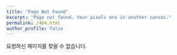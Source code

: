 ```yaml
---
title: "Page Not Found"
excerpt: "Page not found. Your pixels are in another canvas."
permalink: /404.html
author_profile: false
---
```


요청하신 페이지를 찾을 수 없습니다.

<script>
  var GOOG_FIXURL_LANG = 'en';
  var GOOG_FIXURL_SITE = 'https://hasangchun.com'
</script>
<script src="https://linkhelp.clients.google.com/tbproxy/lh/wm/fixurl.js">
</script>
 
